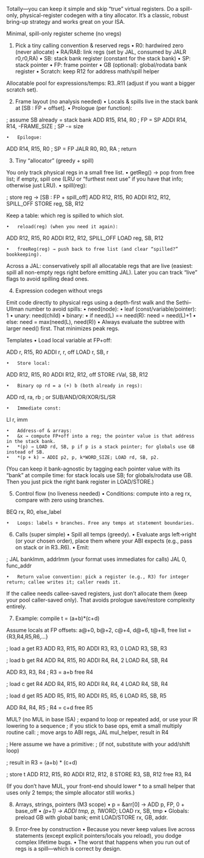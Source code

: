 Totally—you can keep it simple and skip “true” virtual registers. Do a spill-only, physical-register codegen with a tiny allocator. It’s a classic, robust bring-up strategy and works great on your ISA.

Minimal, spill-only register scheme (no vregs)

1) Pick a tiny calling convention & reserved regs
   •	R0: hardwired zero (never allocate)
   •	RA/RAB: link regs (set by JAL, consumed by JALR r0,r0,RA)
   •	SB: stack bank register (constant for the stack bank)
   •	SP: stack pointer
   •	FP: frame pointer
   •	GB (optional): global/rodata bank register
   •	Scratch: keep R12 for address math/spill helper

Allocatable pool for expressions/temps: R3..R11 (adjust if you want a bigger scratch set).

2) Frame layout (no analysis needed)
   •	Locals & spills live in the stack bank at [SB : FP + offset].
   •	Prologue (per function):

; assume SB already = stack bank
ADD   R15, R14, R0          ; FP = SP
ADDI  R14, R14, -FRAME_SIZE ; SP -= size


	•	Epilogue:

ADD   R14, R15, R0          ; SP = FP
JALR  R0, R0, RA            ; return



3) Tiny “allocator” (greedy + spill)

You only track physical regs in a small free list.
•	getReg() → pop from free list; if empty, spill one (LRU or “furthest next use” if you have that info; otherwise just LRU).
•	spill(reg):

; store reg -> [SB : FP + spill_off]
ADD   R12, R15, R0
ADDI  R12, R12, SPILL_OFF
STORE reg, SB, R12

Keep a table: which reg is spilled to which slot.

	•	reload(reg) (when you need it again):

ADD   R12, R15, R0
ADDI  R12, R12, SPILL_OFF
LOAD  reg, SB, R12


	•	freeReg(reg) → push back to free list (and clear “spilled?” bookkeeping).

Across a JAL: conservatively spill all allocatable regs that are live (easiest: spill all non-empty regs right before emitting JAL). Later you can track “live” flags to avoid spilling dead ones.

4) Expression codegen without vregs

Emit code directly to physical regs using a depth-first walk and the Sethi–Ullman number to avoid spills:
•	need(node):
•	leaf (const/variable/pointer): 1
•	unary: need(child)
•	binary:
•	if need(L) == need(R): need = need(L)+1
•	else: need = max(need(L), need(R))
•	Always evaluate the subtree with larger need() first. That minimizes peak regs.

Templates
•	Load local variable at FP+off:

ADD  r, R15, R0
ADDI r, r, off
LOAD r, SB, r


	•	Store local:

ADD  R12, R15, R0
ADDI R12, R12, off
STORE rVal, SB, R12


	•	Binary op rd = a (+) b (both already in regs):

ADD rd, ra, rb   ; or SUB/AND/OR/XOR/SL/SR


	•	Immediate const:

LI r, imm


	•	Address-of & arrays:
	•	&x → compute FP+off into a reg; the pointer value is that address in the stack bank.
	•	*(p) → LOAD rd, SB, p if p is a stack pointer; for globals use GB instead of SB.
	•	*(p + k) → ADDI p2, p, k*WORD_SIZE; LOAD rd, SB, p2.

(You can keep it bank-agnostic by tagging each pointer value with its “bank” at compile time: for stack locals use SB; for globals/rodata use GB. Then you just pick the right bank register in LOAD/STORE.)

5) Control flow (no liveness needed)
   •	Conditions: compute into a reg rx, compare with zero using branches.

BEQ rx, R0, else_label


	•	Loops: labels + branches. Free any temps at statement boundaries.

6) Calls (super simple)
   •	Spill all temps (greedy).
   •	Evaluate args left→right (or your chosen order), place them where your ABI expects (e.g., pass on stack or in R3..R6).
   •	Emit:

; JAL bankImm, addrImm  (your format uses immediates for calls)
JAL  0, func_addr


	•	Return value convention: pick a register (e.g., R3) for integer return; callee writes it; caller reads it.

If the callee needs callee-saved registers, just don’t allocate them (keep your pool caller-saved only). That avoids prologue save/restore complexity entirely.

7) Example: compile t = (a+b)*(c+d)

Assume locals at FP offsets: a@+0, b@+2, c@+4, d@+6, t@+8, free list = {R3,R4,R5,R6,...}

; load a
get R3
ADD  R3, R15, R0
ADDI R3, R3, 0
LOAD R3, SB, R3

; load b
get R4
ADD  R4, R15, R0
ADDI R4, R4, 2
LOAD R4, SB, R4

ADD  R3, R3, R4       ; R3 = a+b
free R4

; load c
get R4
ADD  R4, R15, R0
ADDI R4, R4, 4
LOAD R4, SB, R4

; load d
get R5
ADD  R5, R15, R0
ADDI R5, R5, 6
LOAD R5, SB, R5

ADD  R4, R4, R5       ; R4 = c+d
free R5

MUL?  (no MUL in base ISA)
; expand to loop or repeated add, or use your IR lowering to a sequence
; if you stick to base ops, emit a small multiply routine call:
;   move args to ABI regs, JAL mul_helper, result in R4

; Here assume we have a primitive:
;   (if not, substitute with your add/shift loop)

; result in R3 = (a+b) * (c+d)

; store t
ADD  R12, R15, R0
ADDI R12, R12, 8
STORE R3, SB, R12
free R3, R4

(If you don’t have MUL, your front-end should lower * to a small helper that uses only 2 temps; the simple allocator still works.)

8) Arrays, strings, pointers (M3 scope)
   •	p = &arr[0] → ADD p, FP, 0 + base_off
   •	*(p+1) → ADDI tmp, p, 1*WORD; LOAD rx, SB, tmp
   •	Globals: preload GB with global bank; emit LOAD/STORE rx, GB, addr.

9) Error-free by construction
   •	Because you never keep values live across statements (except explicit pointers/locals you reload), you dodge complex lifetime bugs.
   •	The worst that happens when you run out of regs is a spill—which is correct by design.

